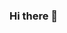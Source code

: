 ### Hi there 👋

<!--
**sithunyantun11/sithunyantun11** is a ✨ _special_ ✨ repository because its `README.md` (this file) appears on your GitHub profile.

Here are some ideas to get you started:

- 🔭 I’m currently working on ...student 
- 🌱 I’m currently learning ...python
- 👯 I’m looking to collaborate on ...
- 🤔 I’m looking for help with ...codes
- 💬 Ask me about ...jokes
- 📫 How to reach me: ...sithunyantun9@gmail.com 
- 😄 Pronouns: ...GT
- ⚡ Fun fact: ...
-->
